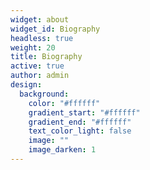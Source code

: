 ```yaml
---
widget: about
widget_id: Biography
headless: true
weight: 20
title: Biography
active: true
author: admin
design:
  background:
    color: "#ffffff"
    gradient_start: "#ffffff"
    gradient_end: "#ffffff"
    text_color_light: false
    image: ""
    image_darken: 1
---
```

